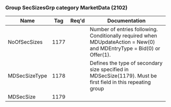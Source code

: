 ### Group SecSizesGrp category MarketData (2102)

| Name          | Tag  | Req'd | Documentation                                                                                                          |
|---------------|------|----------|------------------------------------------------------------------------------------------------------------------------|
| NoOfSecSizes  | 1177 |       | Number of entries following. Conditionally required when MDUpdateAction = New(0) and MDEntryType = Bid(0) or Offer(1). |
| MDSecSizeType | 1178 |       | Defines the type of secondary size specified in MDSecSize(1179). Must be first field in this repeating group           |
| MDSecSize     | 1179 |       |                                                                                                                        |


